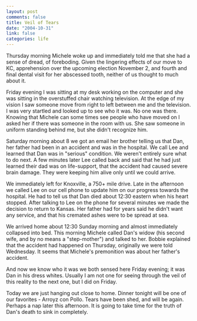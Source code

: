 ```yaml
--- 
layout: post
comments: false
title: Veil of Tears
date: "2004-10-31"
link: false
categories: life
---
```

Thursday morning Michele woke up and immediately told me that she had a sense of dread, of foreboding. Given the lingering effects of our move to KC, apprehension over the upcoming election November 2, and fourth and final dental visit for her abscessed tooth, neither of us thought to much about it.

Friday evening I was sitting at my desk working on the computer and she was sitting in the overstuffed chair watching television. At the edge of my vision I saw someone move from right to left between me and the television. I was very startled and looked up to see who it was. No one was there. Knowing that Michele can some times see people who have moved on I asked her if there was someone in the room with us. She saw someone in uniform standing behind me, but she didn't recognize him.

Saturday morning about 8 we got an email her brother telling us that Dan, her father had been in an accident and was in the hospital. We call Lee and learned that Dan was in "serious" condition. We weren't entirely sure what to do next. A few minutes later Lee called back and said that he had just learned their dad was on life-support, that the accident had caused severe brain damage. They were keeping him alive only until we could arrive.

We immediately left for Knoxville, a 750+ mile drive. Late in the afternoon we called Lee on our cell phone to update him on our progress towards the hospital. He had to tell us that Dan died about 12:30 eastern when his heart stopped.  After talking to Lee on the phone for several minutes we made the decision to return to Kansas. Her father had for years said he didn't want any service, and that his cremated ashes were to be spread at sea.

We arrived home about 12:30 Sunday morning and almost immediately collapsed into bed. This morning Michele called Dan's widow (his second wife, and by no means a "step-mother") and talked to her. Bobbie explained that the accident had happened on Thursday, originally we were told Wednesday. It seems that Michele's premonition was about her father's accident.

And now we know who it was we both sensed here Friday evening; it was Dan in his dress whites. Usually I am not one for seeing through the veil of this reality to the next one, but I did on Friday.

Today we are just hanging out close to home. Dinner tonight will be one of our favorites - Arroyz con Pollo. Tears have been shed, and will be again. Perhaps a nap later this afternoon. It is going to take time for the truth of Dan's death to sink in completely.

